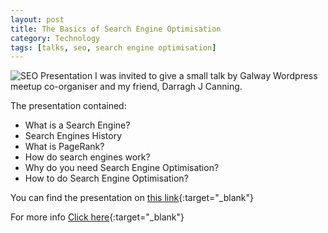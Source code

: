```yaml
---
layout: post
title: The Basics of Search Engine Optimisation
category: Technology
tags: [talks, seo, search engine optimisation]
---
```


![SEO Presentation]({{site.images_url}}2018/06/wordpress-meetup-min.jpg)
I was invited to give a small talk by Galway Wordpress meetup co-organiser and my friend, Darragh J Canning.

The presentation contained:
* What is a Search Engine?
* Search Engines History
* What is PageRank?
* How do search engines work?
* Why do you need Search Engine Optimisation?
* How to do Search Engine Optimisation?


You can find the presentation on [this link](http://s.hmz.ie/seo){:target="_blank"}


For more info [Click here](https://educatedmachine.com/galway-wordpress-meetup/){:target="_blank"}